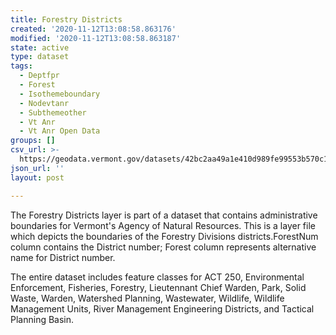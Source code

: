 ```yaml
---
title: Forestry Districts
created: '2020-11-12T13:08:58.863176'
modified: '2020-11-12T13:08:58.863187'
state: active
type: dataset
tags:
  - Deptfpr
  - Forest
  - Isothemeboundary
  - Nodevtanr
  - Subthemeother
  - Vt Anr
  - Vt Anr Open Data
groups: []
csv_url: >-
  https://geodata.vermont.gov/datasets/42bc2aa49a1e410d989fe99553b570c1_173.csv?outSR=%7B%22latestWkid%22%3A32145%2C%22wkid%22%3A32145%7D
json_url: ''
layout: post

---
```

<div style='text-align:Left;'><div><div><p><span>The Forestry Districts layer is part of a dataset that contains administrative boundaries for Vermont's Agency of Natural Resources. </span><span>This is a layer file which depicts the boundaries of the Forestry Divisions districts.ForestNum column contains the District number; Forest column represents alternative name for District number.</span></p><p><span>The entire dataset includes feature classes for ACT 250, Environmental Enforcement, Fisheries, Forestry, Lieutennant Chief Warden, Park, Solid Waste, Warden, Watershed Planning, Wastewater, Wildlife, Wildlife Management Units, River Management Engineering Districts, and Tactical Planning Basin.</span></p></div></div></div>
